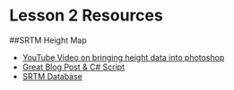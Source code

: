 # Lesson 2 Resources

##SRTM Height Map
* [YouTube Video on bringing height data into photoshop](https://www.youtube.com/watch?v=VLTBYmmvLus)
* [Great Blog Post & C# Script](https://alastaira.wordpress.com/2013/11/12/importing-dem-terrain-heightmaps-for-unity-using-gdal/)
* [SRTM Database](http://dds.cr.usgs.gov/srtm/version2_1/SRTM3/)